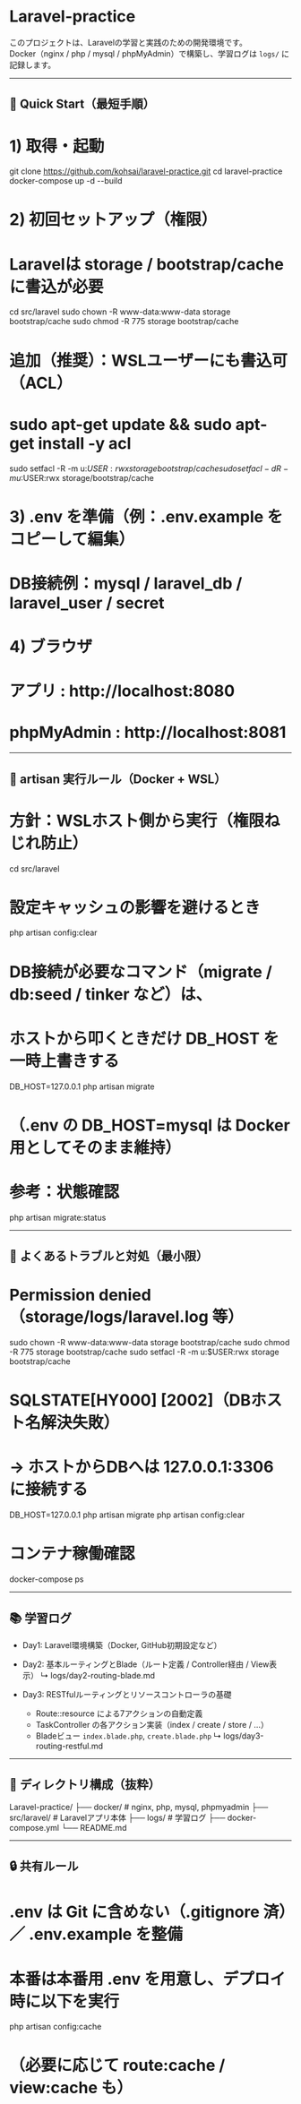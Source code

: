 # Laravel-practice

このプロジェクトは、Laravelの学習と実践のための開発環境です。  
Docker（nginx / php / mysql / phpMyAdmin）で構築し、学習ログは `logs/` に記録します。

---

## 🚀 Quick Start（最短手順）

# 1) 取得・起動
git clone https://github.com/kohsai/laravel-practice.git
cd laravel-practice
docker-compose up -d --build

# 2) 初回セットアップ（権限）
#   Laravelは storage / bootstrap/cache に書込が必要
cd src/laravel
sudo chown -R www-data:www-data storage bootstrap/cache
sudo chmod -R 775 storage bootstrap/cache
#   追加（推奨）：WSLユーザーにも書込可（ACL）
#   sudo apt-get update && sudo apt-get install -y acl
sudo setfacl -R -m u:$USER:rwx storage bootstrap/cache
sudo setfacl -dR -m u:$USER:rwx storage/bootstrap/cache

# 3) .env を準備（例：.env.example をコピーして編集）
#   DB接続例：mysql / laravel_db / laravel_user / secret

# 4) ブラウザ
#   アプリ      : http://localhost:8080
#   phpMyAdmin : http://localhost:8081

---

## 🧰 artisan 実行ルール（Docker + WSL）

# 方針：WSLホスト側から実行（権限ねじれ防止）
cd src/laravel

# 設定キャッシュの影響を避けるとき
php artisan config:clear

# DB接続が必要なコマンド（migrate / db:seed / tinker など）は、
# ホストから叩くときだけ DB_HOST を一時上書きする
DB_HOST=127.0.0.1 php artisan migrate
# （.env の DB_HOST=mysql は Docker用としてそのまま維持）

# 参考：状態確認
php artisan migrate:status

---

## 🧩 よくあるトラブルと対処（最小限）

# Permission denied（storage/logs/laravel.log 等）
sudo chown -R www-data:www-data storage bootstrap/cache
sudo chmod -R 775 storage bootstrap/cache
sudo setfacl -R -m u:$USER:rwx storage bootstrap/cache

# SQLSTATE[HY000] [2002]（DBホスト名解決失敗）
# → ホストからDBへは 127.0.0.1:3306 に接続する
DB_HOST=127.0.0.1 php artisan migrate
php artisan config:clear

# コンテナ稼働確認
docker-compose ps

---

## 📚 学習ログ

- Day1: Laravel環境構築（Docker, GitHub初期設定など）

- Day2: 基本ルーティングとBlade（ルート定義 / Controller経由 / View表示）
  ↳ logs/day2-routing-blade.md

- Day3: RESTfulルーティングとリソースコントローラの基礎
  - Route::resource による7アクションの自動定義
  - TaskController の各アクション実装（index / create / store / …）
  - Bladeビュー `index.blade.php`, `create.blade.php`
  ↳ logs/day3-routing-restful.md

---

## 📁 ディレクトリ構成（抜粋）

Laravel-practice/
├── docker/             # nginx, php, mysql, phpmyadmin
├── src/laravel/        # Laravelアプリ本体
├── logs/               # 学習ログ
├── docker-compose.yml
└── README.md

---

## 🔒 共有ルール

# .env は Git に含めない（.gitignore 済）／ .env.example を整備
# 本番は本番用 .env を用意し、デプロイ時に以下を実行
php artisan config:cache
# （必要に応じて route:cache / view:cache も）
